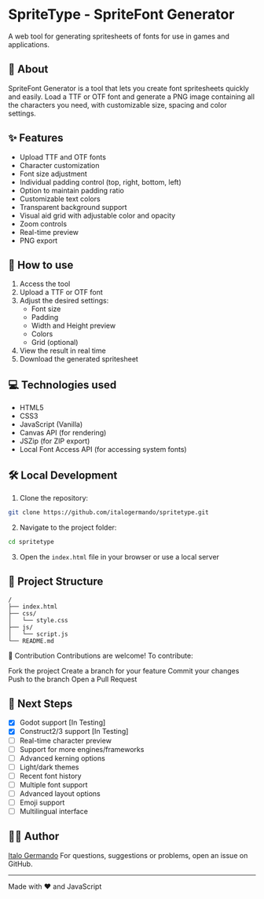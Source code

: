 # SpriteType - SpriteFont Generator

A web tool for generating spritesheets of fonts for use in games and applications.

## 🎯 About

SpriteFont Generator is a tool that lets you create font spritesheets quickly and easily. Load a TTF or OTF font and generate a PNG image containing all the characters you need, with customizable size, spacing and color settings.

## ✨ Features

- Upload TTF and OTF fonts
- Character customization
- Font size adjustment
- Individual padding control (top, right, bottom, left)
- Option to maintain padding ratio
- Customizable text colors
- Transparent background support
- Visual aid grid with adjustable color and opacity
- Zoom controls
- Real-time preview
- PNG export

## 🚀 How to use

1. Access the tool
2. Upload a TTF or OTF font
3. Adjust the desired settings:
   - Font size
   - Padding
   - Width and Height preview
   - Colors
   - Grid (optional)
4. View the result in real time
5. Download the generated spritesheet
   
## 💻 Technologies used

- HTML5
- CSS3
- JavaScript (Vanilla)
- Canvas API (for rendering)
- JSZip (for ZIP export)
- Local Font Access API (for accessing system fonts)

## 🛠️ Local Development

1. Clone the repository:
```bash
git clone https://github.com/italogermando/spritetype.git
```

2. Navigate to the project folder:
```bash
cd spritetype
```

3. Open the `index.html` file in your browser or use a local server

## 📁 Project Structure

```
/
├── index.html
├── css/
│   └── style.css
├── js/
│   └── script.js
└── README.md
```

🤝 Contribution
Contributions are welcome! To contribute:

Fork the project
Create a branch for your feature
Commit your changes
Push to the branch
Open a Pull Request

## 🚧 Next Steps

- [x] Godot support [In Testing]
- [x] Construct2/3 support [In Testing]
- [ ] Real-time character preview
- [ ] Support for more engines/frameworks
- [ ] Advanced kerning options
- [ ] Light/dark themes
- [ ] Recent font history
- [ ] Multiple font support
- [ ] Advanced layout options
- [ ] Emoji support
- [ ] Multilingual interface

## 🙋‍♂️ Author

[Italo Germando](https://github.com/italogermando/)
For questions, suggestions or problems, open an issue on GitHub.

---

Made with ♥ and JavaScript
